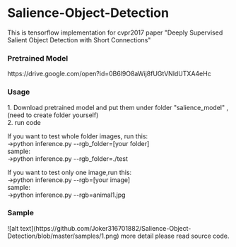 # Salience-Object-Detection
This is tensorflow implementation for cvpr2017 paper "Deeply Supervised Salient Object Detection with Short Connections"

<h3>Pretrained Model</h3>
https://drive.google.com/open?id=0B6l9O8aWij8fUGtVNldUTXA4eHc

<h3>Usage</h3>
1. Download pretrained model and put them under folder "salience_model" ,(need to create folder yourself)<br />
2. run code<br />

If you want to test whole folder images, run this:<br />
->python inference.py --rgb_folder=[your folder]<br />
sample:<br />
->python inference.py --rgb_folder=./test <br />

If you want to test only one image,run this:<br />
->python inference.py --rgb=[your image]<br />
sample:<br />
->python inference.py --rgb=animal1.jpg<br />

<h3>Sample</h3>
![alt text](https://github.com/Joker316701882/Salience-Object-Detection/blob/master/samples/1.png)
more detail please read source code.

